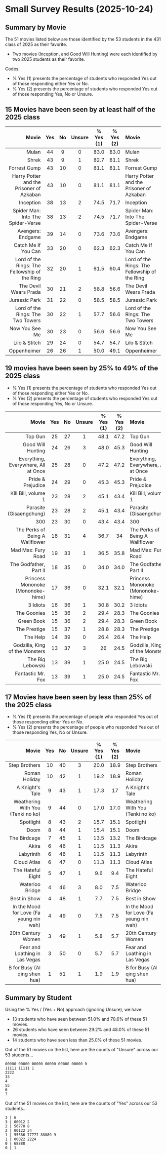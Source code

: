 # Small Survey Results (2025-10-24)

## Summary by Movie

The 51 movies listed below are those identified by the 53 students in the 431 class of 2025 as their favorite.
  - Two movies (Inception, and Good Will Hunting) were each identified by two 2025 students as their favorite.

Codes:
  - % Yes (1) presents the percentage of students who responded Yes out of those responding either Yes or No.
  - % Yes (2) presents the percentage of students who responded Yes out of those responding Yes, No or Unsure.

## 15 Movies have been seen by at least half of the 2025 class

Movie | Yes | No | Unsure | % Yes <br> (1) | % Yes <br> (2) | Movie
--------------------------: | :----: | :----: | :----: | :--------: | :--------: | :--------------------------
Mulan | 44 | 9 | 0 | 83.0 | 83.0 | Mulan
Shrek | 43 | 9 | 1 | 82.7 | 81.1 | Shrek
Forrest Gump | 43 | 10 | 0 | 81.1 | 81.1 | Forrest Gump
Harry Potter and the Prisoner of Azkaban | 43 | 10 | 0 | 81.1 | 81.1 | Harry Potter and the Prisoner of Azkaban
Inception | 38 | 13 | 2 | 74.5 | 71.7 | Inception
Spider Man: Into The Spider-Verse | 38 | 13 | 2 | 74.5 | 71.7 | Spider Man: Into The Spider-Verse
Avengers: Endgame | 39 | 14 | 0 | 73.6 | 73.6 | Avengers: Endgame
Catch Me If You Can | 33 | 20 | 0 | 62.3 | 62.3 | Catch Me If You Can
Lord of the Rings: The Fellowship of the Ring | 32 | 20 | 1 | 61.5 | 60.4 | Lord of the Rings: The Fellowship of the Ring
The Devil Wears Prada | 30 | 21 | 2 | 58.8 | 56.6 | The Devil Wears Prada
Jurassic Park | 31 | 22 | 0 | 58.5 | 58.5 | Jurassic Park
Lord of the Rings: The Two Towers | 30 | 22 | 1 | 57.7 | 56.6 | Lord of the Rings: The Two Towers
Now You See Me | 30 | 23 | 0 | 56.6 | 56.6 | Now You See Me
Lilo & Stitch | 29 | 24 | 0 | 54.7 | 54.7 | Lilo & Stitch
Oppenheimer | 26 | 26 | 1 | 50.0 | 49.1 | Oppenheimer

## 19 movies have been seen by 25% to 49% of the 2025 class

- % Yes (1) presents the percentage of students who responded Yes out of those responding either Yes or No.
- % Yes (2) presents the percentage of students who responded Yes out of those responding Yes, No or Unsure.

Movie | Yes | No | Unsure | % Yes <br> (1) | % Yes <br> (2) | Movie
--------------------------: | :----: | :----: | :----: | :--------: | :--------: | :--------------------------
Top Gun | 25 | 27 | 1 | 48.1 | 47.2 | Top Gun
Good Will Hunting | 24 | 26 | 3 | 48.0 | 45.3 | Good Will Hunting
Everything, Everywhere, All at Once | 25 | 28 | 0 | 47.2 | 47.2 | Everything, Everywhere, All at Once
Pride & Prejudice | 24 | 29 | 0 | 45.3 | 45.3 | Pride & Prejudice
Kill Bill, volume 1 | 23 | 28 | 2 | 45.1 | 43.4 | Kill Bill, volume 1
Parasite (Gisaengchung) | 23 | 28 | 2 | 45.1 | 43.4 | Parasite (Gisaengchung)
300 | 23 | 30 | 0 | 43.4 | 43.4 | 300
The Perks of Being A Wallflower | 18 | 31 | 4 | 36.7 | 34 | The Perks of Being A Wallflower
Mad Max: Fury Road | 19 | 33 | 1 | 36.5 | 35.8 | Mad Max: Fury Road
The Godfather, Part II | 18 | 35 | 0 | 34.0 | 34.0 | The Godfather, Part II
Princess Mononoke (Mononoke-hime) | 17 | 36 | 0 | 32.1 | 32.1 | Princess Mononoke (Mononoke-hime)
3 Idiots | 16 | 36 | 1 | 30.8 | 30.2 | 3 Idiots
The Goonies | 15 | 36 | 2 | 29.4 | 28.3 | The Goonies
Green Book | 15 | 36 | 2 | 29.4 | 28.3 | Green Book
The Prestige | 15 | 37 | 1 | 28.8 | 28.3 | The Prestige
The Help | 14 | 39 | 0 | 26.4 | 26.4 | The Help
Godzilla, King of the Monsters | 13 | 37 | 3 | 26 | 24.5 | Godzilla, King of the Monsters
The Big Lebowski | 13 | 39 | 1 | 25.0 | 24.5 | The Big Lebowski
Fantastic Mr. Fox | 13 | 39 | 1 | 25.0 | 24.5 | Fantastic Mr. Fox

## 17 Movies have been seen by less than 25% of the 2025 class

- % Yes (1) presents the percentage of people who responded Yes out of those responding either Yes or No.
- % Yes (2) presents the percentage of people who responded Yes out of those responding Yes, No or Unsure.

Movie | Yes | No | Unsure | % Yes <br> (1) | % Yes <br> (2) | Movie
--------------------------: | :----: | :----: | :----: | :--------: | :--------: | :--------------------------
Step Brothers | 10 | 40 | 3 | 20.0 | 18.9 | Step Brothers
Roman Holiday | 10 | 42 | 1 | 19.2 | 18.9 | Roman Holiday
A Knight's Tale | 9 | 43 | 1 | 17.3 | 17 | A Knight's Tale
Weathering With You (Tenki no ko) | 9 | 44 | 0 | 17.0 | 17.0 | Weathering With You (Tenki no ko)
Spotlight | 8 | 43 | 2 | 15.7 | 15.1 | Spotlight
Doom | 8 | 44 | 1 | 15.4 | 15.1 | Doom
The Birdcage | 7 | 45 | 1 | 13.5 | 13.2 | The Birdcage
Akira | 6 | 46 | 1 | 11.5 | 11.3 | Akira
Labyrinth | 6 | 46 | 1 | 11.5 | 11.3 | Labyrinth
Cloud Atlas | 6 | 47 | 0 | 11.3 | 11.3 | Cloud Atlas
The Hateful Eight | 5 | 47 | 1 | 9.6 | 9.4 | The Hateful Eight
Waterloo Bridge | 4 | 46 | 3 | 8.0 | 7.5 | Waterloo Bridge
Best in Show | 4 | 48 | 1 | 7.7 | 7.5 | Best in Show
In the Mood for Love (Fa yeung nin wah) | 4 | 49 | 0 | 7.5 | 7.5 | In the Mood for Love (Fa yeung nin wah)
20th Century Women | 3 | 49 | 1 | 5.8 | 5.7 | 20th Century Women
Fear and Loathing in Las Vegas | 3 | 50 | 0 | 5.7 | 5.7 | Fear and Loathing in Las Vegas
B for Busy (Al qing shen hua) | 1 | 51 | 1 | 1.9 | 1.9 | B for Busy (Al qing shen hua)

## Summary by Student

Using the % Yes / (Yes + No) approach (ignoring Unsure), we have:

- 13 students who have seen between 51.0% and 70.6% of these 51 movies.
- 26 students who have seen between 29.2% and 48.0% of these 51 movies.
- 14 students who have seen less than 25.0% of these 51 movies.

Out of the 51 movies on the list, here are the counts of "Unsure" across our 53 students...

```
00000 00000 00000 00000 00000 00000 0
11111 11111 1
2222
33
4
55
6
7
```

Out of the 51 movies on the list, here are the counts of "Yes" across our 53 students...

```
3 | 6
3 | 00012 2
2 | 56778 8
2 | 00122 34
1 | 55566 77777 88889 9
1 | 00022 2224
0 | 68888
0 | 1
```

